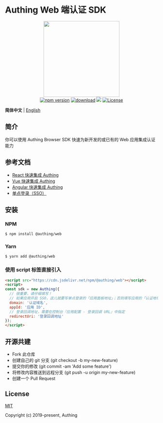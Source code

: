 # Authing Web 端认证 SDK

<div align=center>
  <img width="250" src="https://files.authing.co/authing-console/authing-logo-new-20210924.svg" />
</div>

<div align=center>
  <a href="https://badge.fury.io/js/@authing%2Fbrowser" target="_blank"><img src="https://badge.fury.io/js/@authing%2Fbrowser.svg" alt="npm version"></a>
  <a href="https://npmcharts.com/compare/@authing/web" target="_blank"><img src="https://img.shields.io/npm/dm/@authing/web" alt="download"></a>
  <a href="https://forum.authing.cn/" target="_blank"><img src="https://img.shields.io/badge/chat-forum-blue" /></a>
  <a href="https://opensource.org/licenses/MIT" target="_blank"><img src="https://img.shields.io/badge/License-MIT-success" alt="License"></a>
</div>

**简体中文** | [English](./README.md)

## 简介

你可以使用 Authing Browser SDK 快速为新开发的或已有的 Web 应用集成认证能力


## 参考文档

- [React 快速集成 Authing](https://docs.authing.cn/v2/quickstarts/spa/react.html)
- [Vue 快速集成 Authing](https://docs.authing.cn/v2/quickstarts/spa/vue.html)
- [Angular 快速集成 Authing](https://docs.authing.cn/v2/quickstarts/spa/angular.html)
- [单点登录（SSO）](https://docs.authing.cn/v2/reference/sdk-for-sso-spa.html)


## 安装

### NPM

```bash
$ npm install @authing/web
```

### Yarn

```bash
$ yarn add @authing/web
```

### 使用 script 标签直接引入

```html
<script src="https://cdn.jsdelivr.net/npm/@authing/web"></script>
<script>
const sdk = new Authing({
  // 很重要，请仔细填写！
  // 如果应用开启 SSO，这儿就要写单点登录的「应用面板地址」；否则填写应用的「认证地址」。
  domain: '认证域名',
  appId: '应用 ID',
  // 登录回调地址，需要在控制台『应用配置 - 登录回调 URL』中指定
  redirectUri: '登录回调地址'
});
</script>
```


## 开源共建

- Fork 此仓库
- 创建自己的 git 分支 (git checkout -b my-new-feature)
- 提交你的修改 (git commit -am 'Add some feature')
- 将修改内容推送到远程分支 (git push -u origin my-new-feature)
- 创建一个 Pull Request

## License

[MIT](https://opensource.org/licenses/MIT)

Copyright (c) 2019-present, Authing
